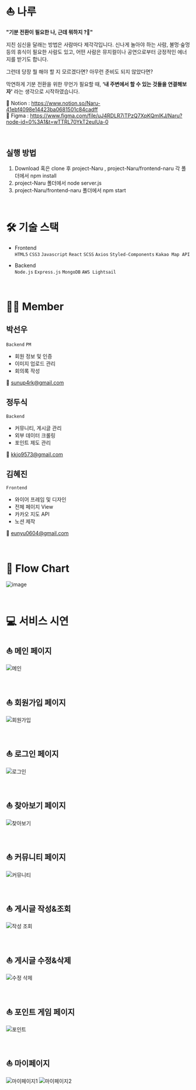 # ⛵ 나루
**"기분 전환이 필요한 나, 근데 뭐하지 ?🤔"**

지친 심신을 달래는 방법은 사람마다 제각각입니다.
신나게 놀아야 하는 사람, 불멍·숲멍 등의 휴식이 필요한 사람도 있고, 어떤 사람은 뮤지컬이나 공연으로부터 긍정적인 에너지를 받기도 합니다.

그런데 당장 뭘 해야 할 지 모르겠다면? 아무런 준비도 되지 않았다면?

막연하게 기분 전환을 위한 무언가 필요할 때, **‘내 주변에서 할 수 있는 것들을 연결해보자'** 라는 생각으로 시작하였습니다.

📝 Notion : https://www.notion.so/Naru-41ebf4098e14423ba0681501c84cadff <br>
🎨 Figma : https://www.figma.com/file/uJ4RDLR7iTPzQ7XpKQmlKJ/Naru?node-id=0%3A1&t=wTTRL70YkT2euIUa-0

<br>

## 실행 방법
1. Download 혹은 clone 후  project-Naru , project-Naru/frontend-naru 각 폴더에서 npm install
2. project-Naru 폴더에서 node server.js
3. project-Naru/frontend-naru 폴더에서 npm start
<br>

# 🛠️ 기술 스택
- Frontend <br>
`HTML5` `CSS3` `Javascript` `React` `SCSS` `Axios` `Styled-Components` `Kakao Map API`

- Backend <br>
`Node.js` `Express.js` `MongoDB` `AWS Lightsail`

<br>

# 🧑‍💻 Member
## 박선우
`Backend` `PM`
- 회원 정보 및 인증
- 이미지 업로드 관리
- 회의록 작성

📧 sunup4rk@gmail.com

## 정두식
`Backend`
- 커뮤니티, 게시글 관리
- 외부 데이터 크롤링
- 포인트 제도 관리

📧 kkjo9573@gmail.com

## 김혜진
`Frontend`
- 와이어 프레임 및 디자인
- 전체 페이지 View 
- 카카오 지도 API
- 노션 제작

📧 eunyu0604@gmail.com

<br>

# 📜 Flow Chart
![image](https://user-images.githubusercontent.com/97223653/212320961-fb4d9ea0-2a9c-4937-bbd5-3a658f4751d2.png)

<br>

# 💻 서비스 시연
## ⛵ 메인 페이지
![메인](https://user-images.githubusercontent.com/97223653/212354587-c429a146-9578-4f75-bfa2-103b440ee5ad.gif)

<br>

## ⛵ 회원가입 페이지
![회원가입](https://user-images.githubusercontent.com/97223653/212354615-e997fc0e-da87-4ff9-9e25-dda799072a79.gif)

<br>

## ⛵ 로그인 페이지
![로그인](https://user-images.githubusercontent.com/97223653/212354667-e4043bbe-cbac-4f38-993a-b081d60b7118.gif)

<br>

## ⛵ 찾아보기 페이지
![찾아보기](https://user-images.githubusercontent.com/97223653/212354707-0a0a56e4-fb6a-428f-94cc-2afa585f54ff.gif)

<br>

## ⛵ 커뮤니티 페이지
![커뮤니티](https://user-images.githubusercontent.com/97223653/212354740-a69faa69-e8a4-49c9-b9d8-05598da62016.gif)

<br>

## ⛵ 게시글 작성&조회
![작성 조회](https://user-images.githubusercontent.com/97223653/212354776-9d1f1cb8-a6dd-4279-b50a-fe47b85a3346.gif)

<br>

## ⛵ 게시글 수정&삭제
![수정 삭제](https://user-images.githubusercontent.com/97223653/212354760-08ffc5ab-7b23-4266-8704-7e0fbfc840c8.gif)

<br>

## ⛵ 포인트 게임 페이지
![포인트](https://user-images.githubusercontent.com/97223653/212354932-3fa2380d-d420-44d7-acb7-71571a0713a7.gif)

<br>

## ⛵ 마이페이지
![마이페이지1](https://user-images.githubusercontent.com/97223653/212355084-849ca855-b246-4969-b3a4-7c184429aa5c.gif)
![마이페이지2](https://user-images.githubusercontent.com/97223653/212355094-01bdd00f-fae2-4d83-9568-974c361f9452.gif)
